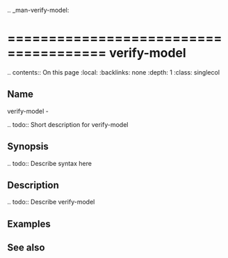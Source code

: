 .. _man-verify-model:

======================================
verify-model
======================================

.. contents:: On this page
    :local:
    :backlinks: none
    :depth: 1
    :class: singlecol

Name
----
verify-model - 

.. todo::
    Short description for verify-model

Synopsis
--------
.. todo::
   Describe syntax here

Description
-----------
.. todo::
    Describe verify-model

Examples
--------

See also
--------

